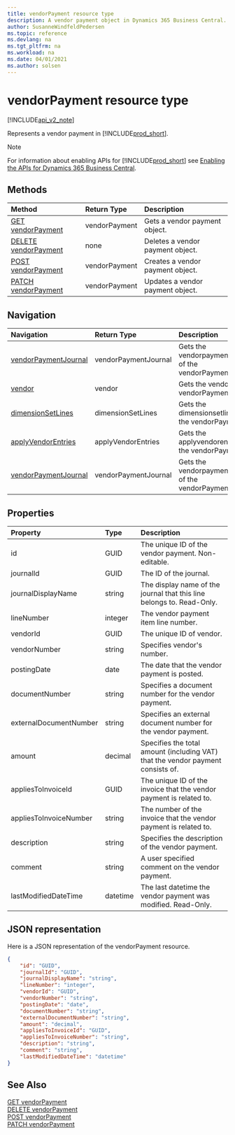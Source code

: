 ```yaml
---
title: vendorPayment resource type  
description: A vendor payment object in Dynamics 365 Business Central.
author: SusanneWindfeldPedersen
ms.topic: reference
ms.devlang: na
ms.tgt_pltfrm: na
ms.workload: na
ms.date: 04/01/2021
ms.author: solsen
---
```


# vendorPayment resource type

[!INCLUDE[api_v2_note](../../../includes/api_v2_note.md)]

<!-- START>DO_NOT_EDIT -->
<!-- IMPORTANT:Do not edit any of the content between here and the END>DO_NOT_EDIT. -->
Represents a vendor payment in [!INCLUDE[prod_short](../../../includes/prod_short.md)].

> [!NOTE]
> For information about enabling APIs for [!INCLUDE[prod_short](../../../includes/prod_short.md)] see [Enabling the APIs for Dynamics 365 Business Central](../enabling-apis-for-dynamics-nav.md).

## Methods

| Method | Return Type|Description |
|:--------------------|:-----------|:-------------------------|
|[GET vendorPayment](../api/dynamics_vendorpayment_get.md)|vendorPayment|Gets a vendor payment object.|
|[DELETE vendorPayment](../api/dynamics_vendorpayment_delete.md)|none|Deletes a vendor payment object.|
|[POST vendorPayment](../api/dynamics_vendorpayment_create.md)|vendorPayment|Creates a vendor payment object.|
|[PATCH vendorPayment](../api/dynamics_vendorpayment_update.md)|vendorPayment|Updates a vendor payment object.|


## Navigation

| Navigation |Return Type| Description |
|:----------|:----------|:-----------------|
|[vendorPaymentJournal](dynamics_vendorpaymentjournal.md)|vendorPaymentJournal |Gets the vendorpaymentjournal of the vendorPayment.|
|[vendor](dynamics_vendor.md)|vendor |Gets the vendor of the vendorPayment.|
|[dimensionSetLines](dynamics_dimensionsetline.md)|dimensionSetLines |Gets the dimensionsetlines of the vendorPayment.|
|[applyVendorEntries](dynamics_applyvendorentry.md)|applyVendorEntries |Gets the applyvendorentries of the vendorPayment.|
|[vendorPaymentJournal](dynamics_vendorpaymentjournal.md)|vendorPaymentJournal |Gets the vendorpaymentjournal of the vendorPayment.|

## Properties

| Property           | Type   |Description     |
|:-------------------|:-------|:---------------|
|id|GUID|The unique ID of the vendor payment. Non-editable.|
|journalId|GUID|The ID of the journal.|
|journalDisplayName|string|The display name of the journal that this line belongs to. Read-Only.|
|lineNumber|integer|The vendor payment item line number.|
|vendorId|GUID|The unique ID of vendor.|
|vendorNumber|string|Specifies vendor's number.|
|postingDate|date|The date that the vendor payment   is posted.|
|documentNumber|string|Specifies a document number for the vendor payment.|
|externalDocumentNumber|string|Specifies an external document number for the vendor payment.|
|amount|decimal|Specifies the total amount (including VAT) that the vendor payment consists of.|
|appliesToInvoiceId|GUID|The unique ID of the invoice that the vendor payment is related to.|
|appliesToInvoiceNumber|string|The number of the invoice that the vendor payment is related to.|
|description|string|Specifies the description of the vendor payment.|
|comment|string|A user specified comment on the vendor payment.|
|lastModifiedDateTime|datetime|The last datetime the vendor payment was modified. Read-Only.|

## JSON representation

Here is a JSON representation of the vendorPayment resource.


```json
{
    "id": "GUID",
    "journalId": "GUID",
    "journalDisplayName": "string",
    "lineNumber": "integer",
    "vendorId": "GUID",
    "vendorNumber": "string",
    "postingDate": "date",
    "documentNumber": "string",
    "externalDocumentNumber": "string",
    "amount": "decimal",
    "appliesToInvoiceId": "GUID",
    "appliesToInvoiceNumber": "string",
    "description": "string",
    "comment": "string",
    "lastModifiedDateTime": "datetime"
}
```
<!-- IMPORTANT: END>DO_NOT_EDIT -->



## See Also
[GET vendorPayment](../api/dynamics_vendorPayment_Get.md)  
[DELETE vendorPayment](../api/dynamics_vendorPayment_Delete.md)  
[POST vendorPayment](../api/dynamics_vendorPayment_Create.md)  
[PATCH vendorPayment](../api/dynamics_vendorPayment_Update.md)

